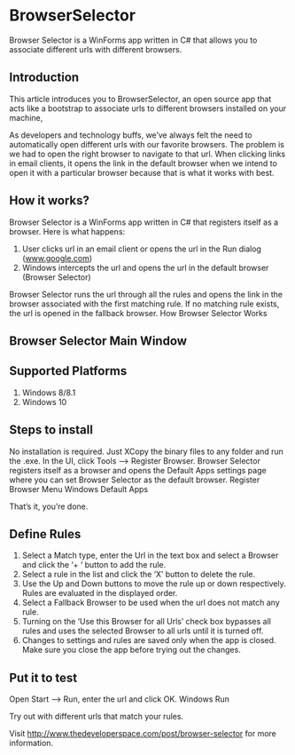 # BrowserSelector
Browser Selector is a WinForms app written in C# that allows you to associate different urls with different browsers.

## Introduction

This article introduces you to BrowserSelector, an open source app that acts like a bootstrap to associate urls to different browsers installed on your machine,

As developers and technology buffs, we’ve always felt the need to automatically open different urls with our favorite browsers. The problem is we had to open the right browser to navigate to that url. When clicking links in email clients, it opens the link in the default browser when we intend to open it with a particular browser because that is what it works with best.

## How it works?

Browser Selector is a WinForms app written in C# that registers itself as a browser. Here is what happens:

1. User clicks url in an email client or opens the url in the Run dialog (www.google.com)
2. Windows intercepts the url and opens the url in the default browser (Browser Selector) 

Browser Selector runs the url through all the rules and opens the link in the browser associated with the first matching rule. If no matching rule exists, the url is opened in the fallback browser.
How Browser Selector Works

## Browser Selector Main Window
## Supported Platforms

1. Windows  8/8.1
2. Windows 10

## Steps to install

No installation is required. Just XCopy the binary files to any folder and run the .exe. In the UI, click Tools –> Register Browser. Browser Selector registers itself as a browser and opens the Default Apps settings page where you can set Browser Selector as the default browser.
Register Browser Menu
Windows Default Apps

That’s it, you’re done.

## Define Rules

1. Select a Match type, enter the Url in the text box and select a Browser and click the ‘+ ‘ button to add the rule.
2. Select a rule in the list and click the ‘X’ button to delete the rule.
3. Use the Up and Down buttons to move the rule up or down respectively. Rules are evaluated in the displayed order.
4. Select a Fallback Browser to be used when the url does not match any rule.
5. Turning on the ‘Use this Browser for all Urls’ check box bypasses all rules and uses the selected Browser to all urls until it is turned off.
6. Changes to settings and rules are saved only when the app is closed. Make sure you close the app before trying out the changes.

## Put it to test

Open Start –> Run, enter the url and click OK.
Windows Run

Try out with different urls that match your rules.

Visit http://www.thedeveloperspace.com/post/browser-selector for more information.
